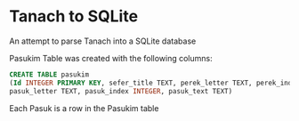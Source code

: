 # Tanach to SQLite
An attempt to parse Tanach into a SQLite database

Pasukim Table was created with the following columns:

```SQL
CREATE TABLE pasukim
(Id INTEGER PRIMARY KEY, sefer_title TEXT, perek_letter TEXT, perek_index INTEGER, 
pasuk_letter TEXT, pasuk_index INTEGER, pasuk_text TEXT)
```

Each Pasuk is a row in the Pasukim table

